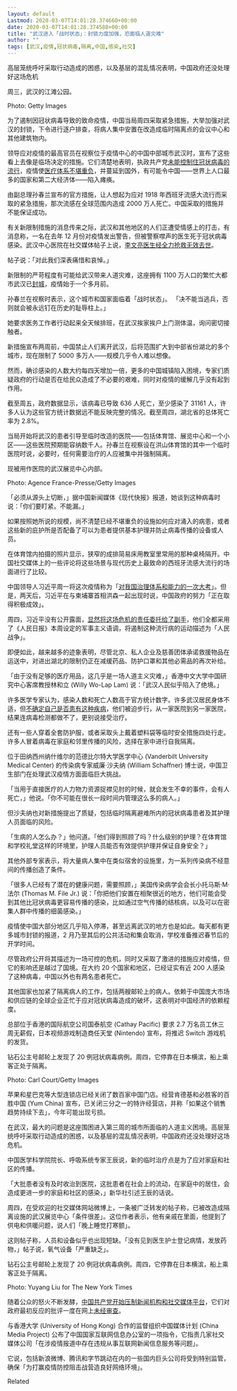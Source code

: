 ```yaml
---
layout: default
Lastmod: 2020-03-07T14:01:28.374660+00:00
date: 2020-03-07T14:01:28.374588+00:00
title: "武汉进入「战时状态」：封锁力度加强，恐面临人道灾难"
author: ""
tags: [武汉,疫情,冠状病毒,隔离,中国,感染,社交]
---
```


高层笼统呼吁采取行动造成的困惑，以及基层的混乱情况表明，中国政府还没处理好这场危机

周三，武汉的江滩公园。

Photo: Getty Images

为了遏制因冠状病毒导致的致命疫情，中国当局周四采取紧急措施，大举加强对武汉的封锁，下令进行逐户排查，将病人集中安置在改造成临时隔离点的会议中心和其他建筑物内。

领导应对疫情的最高官员在视察位于疫情中心的中国中部城市武汉时，宣布了这些看上去像是临场决定的措施。它们清楚地表明，执政共产党[未能控制住冠状病毒的流行](https://nei.st/medium/nytimes/as-new-coronavirus-spread-chinas-old-habits-delayed-fight)，疫情使[医疗体系不堪重负](https://nei.st/medium/initium/wuhan-pneumonia-forgotten-patients)，并蔓延到国外，有可能令中国——世界上人口最多的国家和第二大经济体——陷入瘫痪。

由副总理孙春兰宣布的官方措施，让人想起为应对 1918 年西班牙流感大流行而采取的紧急措施，那次流感在全球范围内造成 2000 万人死亡。中国采取的措施并不能保证成功。

有关新限制措施的消息传来之际，武汉和其他地区的人们正遭受情感上的打击，有消息称，一名在去年 12 月份对疫情发出警告，但被警察噤声的医生死于冠状病毒感染。武汉中心医院在社交媒体帖子上说，[李文亮医生经全力抢救无效去世](https://nei.st/medium/wsj/chinese-doctor-who-issued-early-warning-on-virus-dies)。

帖子说：「对此我们深表痛惜和哀悼。」

新限制的严苛程度有可能给武汉带来人道灾难，这座拥有 1100 万人口的繁忙大都市武汉已[封城](https://nei.st/medium/caixin/cw890a)，疫情始于一个多月前。

孙春兰在视察时表示，这个城市和国家面临着「战时状态」。 「决不能当逃兵，否则就会被永远钉在历史的耻辱柱上。」

她要求医务工作者行动起来全天候排班，在武汉挨家挨户上门测体温，询问密切接触者。

新措施宣布两周前，中国禁止人们离开武汉，后将范围扩大到中部省份湖北的多个城市，现在限制了 5000 多万人——规模几乎令人难以想像。

然而，确诊感染的人数大约每四天增加一倍，更多的中国城镇陷入困境，专家们质疑政府的行动是否在给民众造成了不必要的艰难，同时对疫情的缓解几乎没有起到作用。

截至周五，政府数据显示，该病毒已导致 636 人死亡，至少感染了 31161 人，许多人认为这些官方统计数据远不能反映完整的情况。截至周四，湖北省的总体死亡率为 2.8%。

当局开始将武汉的患者引导至临时改造的医院——包括体育馆、展览中心和一个小区——这些医院预期能容纳数千人。孙春兰在视察设在洪山体育馆的其中一个临时医院时说，必要时，任何需要治疗的人应被集中并强制隔离。

现被用作医院的武汉展览中心内部。

Photo: Agence France-Presse/Getty Images

「必须从源头上切断，」据中国新闻媒体《现代快报》报道，她谈到这种病毒时说：「你们要盯紧。不能漏。」

如果按照她所说的规模，尚不清楚已经不堪重负的设施如何应对涌入的病患，或者这些新的庇护所是否配备了可以为患者提供基本护理并防止病毒传播的设备或人员。

在体育馆内拍摄的照片显示，狭窄的成排简易床用教室里常用的那种桌椅隔开。中国社交媒体上的一些评论将这些场景与现代历史上最致命的西班牙流感大流行的场面进行了比较。

中国领导人习近平周一将这次疫情称为「[对我国治理体系和能力的一次大考](https://nei.st/medium/wsj/coronavirus-outbreak-a-major-test-of-chinas-system-says-xi-jinping)」。但是，两天后，习近平在与柬埔寨首相洪森一起出现时说，中国政府的努力「正在取得积极成效」。

周四，习近平没有公开露面，[显然将这场危机的责任委托给了副手](https://nei.st/medium/wsj/chinas-xi-gives-his-no-2-a-rare-chance-to-shine-in-coronavirus-fight-with-risks-for-both)，他们全都采用了《人民日报》本周设定的军事主义语调，将遏制这种流行病的运动描述为「人民战争」。

即便如此，越来越多的迹象表明，尽管北京、私人企业及慈善团体承诺救援物品在运送中，对进出湖北的限制仍正在减缓药品、防护口罩和其他必需品的再次补给。

「由于没有足够的医疗用品，这几乎是一场人道主义灾难，」香港中文大学中国研究中心客席教授林和立 (Willy Wo-Lap Lam) 说：「武汉人民似乎陷入了绝境。」

许多医学专家认为，感染人数和死亡人数高于官方统计数字。许多武汉居民身体不适，但[不确定自己是否患有这种疾病](https://nei.st/medium/caixin/cw890b)，他们被迫步行，从一家医院到另一家医院，结果连病毒检测都做不了，更别说接受治疗。

还有一些人穿着全套防护服，或者采取头上戴着塑料袋等临时安全措施四处行走。许多人冒着病毒在家庭和邻里传播的风险，选择在家中进行自我隔离。

位于田纳西州纳什维尔的范德比尔特大学医学中心 (Vanderbilt University Medical Center) 的传染病专家威廉·沙夫纳 (William Schaffner) 博士说，中国卫生部门在处理武汉疫情方面面临巨大挑战。

「当用于直接医疗的人力物力资源捉襟见肘的时候，就会发生不幸的事件，会有人死亡，」他说。「你不可能在很长一段时间内管理这么多的病人。」

但沙夫纳也对新措施提出了质疑，包括临时隔离避难所内的冠状病毒患者及其护理人员面临的风险。

「生病的人怎么办？」他问道。「他们得到照顾了吗？什么级别的护理？在体育馆和学校礼堂这样的环境里，护理人员能否有效提供护理并保证自身安全？」

其他外部专家表示，将大量病人集中在类似宿舍的设施里，为一系列传染病不经意间的传播创造了条件。

「很多人已经有了潜在的健康问题，需要照顾，」美国传染病学会会长小托马斯·M·法尔 (Thomas M. File Jr.) 说：「你把他们安置在相聚很近的地方，他们可能会受到其他比冠状病毒更容易传播的感染，比如通过空气传播的结核病，以及可以在密集人群中传播的细菌感染。」

疫情使中国大部分地区几乎陷入停滞，甚至远离武汉的地方也是如此。每天都有更多城市封锁的报道，2 月乃至其后的公共活动和集会取消，学校准备推迟春节后的开学时间。

尽管政府公开将其描述为一场可控的危机，同时又采取了激进的措施应对疫情，但它的影响还是越过了国境。在大约 20 个国家和地区，已经证实有近 200 人感染了这种病毒，中国以外也有两名患者死亡。

其他国家也加紧了隔离病人的工作，包括两艘邮轮上的病人。依赖于中国庞大市场和供应链的全球企业正忙于应对冠状病毒造成的破坏，这表明对中国经济的依赖程度。

总部位于香港的国际航空公司国泰航空 (Cathay Pacific) 要求 2.7 万名员工休三周无薪假，日本视频游戏制造商任天堂 (Nintendo) 宣布，将推迟 Switch 游戏机的发货。

钻石公主号邮轮上发现了 20 例冠状病毒病例。周四，它停靠在日本横滨，船上乘客正处于隔离。

Photo: Carl Court/Getty Images

苹果和星巴克等大型连锁店已经关闭了数百家中国门店。经营肯德基和必胜客的百胜中国 (Yum China) 宣布，已关闭三分之一的特许经营店，并称「如果这个销售趋势持续下去」，今年可能出现亏损。

在武汉，最大的问题是这座围困进入第三周的城市所面临的人道主义困境。高层笼统呼吁采取行动造成的困惑，以及基层的混乱情况表明，中国政府还没处理好这场危机。

中国医学科学院院长、呼吸系统专家王辰说，新的临时治疗点是为了应对家庭和社区的传播。

「大批患者没有及时收治到医院，这批患者在社会上的流动，在家庭中的居住，会造成更进一步的家庭和社区的感染，」新华社引述王辰的话说。

周四，在受欢迎的社交媒体网站微博上，一条被广泛转发的帖子称，已被改造成隔离设施的武汉展览中心「条件很差」。这位作者表示，他有亲戚在里面，他提到了供电和供暖问题，说人们「晚上睡觉打寒颤」。

这则帖子称，人员和设备似乎也出现短缺。「没有见到医生护士登记病情，发放药物，」帖子说，氧气设备「严重缺乏」。

钻石公主号邮轮上发现了 20 例冠状病毒病例。周四，它停靠在日本横滨，船上乘客正处于隔离。

Photo: Yuyang Liu for The New York Times

随着公众的怒火不断发酵，[中国共产党开始压制新闻机构和社交媒体平台](https://nei.st/medium/wsj/china-strains-to-stamp-out-coronavirus-criticisms-at-home)，它们对政府最初反应的批评一度在网上[未经审查](https://nei.st/medium/initium/opinion-journalism-china-media-politics)。

与香港大学 (University of Hong Kong) 合作的监督组织中国媒体计划 (China Media Project) 公布了中国国家互联网信息办公室的一项指令，它指责几家社交媒体公司「在涉疫情报道中存在违规从事互联网新闻信息服务等问题」。

它说，包括新浪微博、腾讯和字节跳动在内的一些国内巨头公司将受到特别监管，确保「为打赢疫情防控阻击战营造良好网络环境」。

Related


